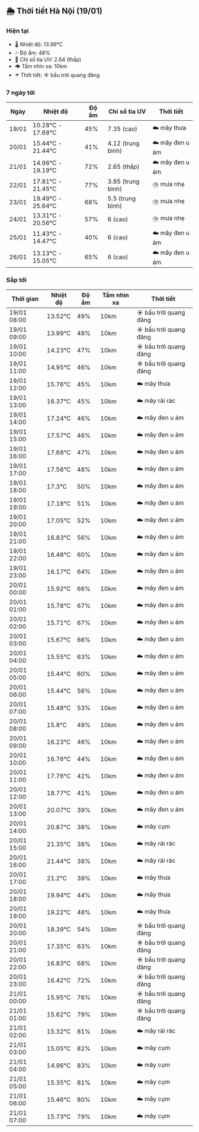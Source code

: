 ## 🌦️ Thời tiết Hà Nội (19/01)

### Hiện tại

- 🌡️ Nhiệt độ: 13.99℃
- 💦 Độ ẩm: 48%
- 🌟 Chỉ số tia UV: 2.64 (thấp)
- 👁️ Tầm nhìn xa: 10km
- ☂️ Thời tiết: ☀️ bầu trời quang đãng

### 7 ngày tới

| Ngày | Nhiệt độ | Độ ẩm | Chỉ số tia UV | Thời tiết |
| --- | --- | --- | --- | --- |
| 19/01 | 10.28℃ - 17.68℃ | 45% | 7.35 (cao) | ☁️ mây thưa |
| 20/01 | 15.44℃ - 21.44℃ | 41% | 4.12 (trung bình) | ☁️ mây đen u ám |
| 21/01 | 14.96℃ - 19.19℃ | 72% | 2.65 (thấp) | ☁️ mây đen u ám |
| 22/01 | 17.81℃ - 21.45℃ | 77% | 3.95 (trung bình) | ⛈️ mưa nhẹ |
| 23/01 | 19.49℃ - 25.64℃ | 68% | 5.5 (trung bình) | ⛈️ mưa nhẹ |
| 24/01 | 13.31℃ - 20.56℃ | 57% | 6 (cao) | ⛈️ mưa nhẹ |
| 25/01 | 11.43℃ - 14.47℃ | 40% | 6 (cao) | ☁️ mây đen u ám |
| 26/01 | 13.13℃ - 15.05℃ | 65% | 6 (cao) | ☁️ mây đen u ám |

### Sắp tới

| Thời gian | Nhiệt độ | Độ ẩm | Tầm nhìn xa | Thời tiết |
| --- | --- | --- | --- | --- |
| 19/01 08:00 | 13.52℃ | 49% | 10km | ☀️ bầu trời quang đãng |
| 19/01 09:00 | 13.99℃ | 48% | 10km | ☀️ bầu trời quang đãng |
| 19/01 10:00 | 14.23℃ | 47% | 10km | ☀️ bầu trời quang đãng |
| 19/01 11:00 | 14.95℃ | 46% | 10km | ☀️ bầu trời quang đãng |
| 19/01 12:00 | 15.76℃ | 45% | 10km | ☁️ mây thưa |
| 19/01 13:00 | 16.37℃ | 45% | 10km | ☁️ mây rải rác |
| 19/01 14:00 | 17.24℃ | 46% | 10km | ☁️ mây đen u ám |
| 19/01 15:00 | 17.57℃ | 46% | 10km | ☁️ mây đen u ám |
| 19/01 16:00 | 17.68℃ | 47% | 10km | ☁️ mây đen u ám |
| 19/01 17:00 | 17.56℃ | 48% | 10km | ☁️ mây đen u ám |
| 19/01 18:00 | 17.3℃ | 50% | 10km | ☁️ mây đen u ám |
| 19/01 19:00 | 17.18℃ | 51% | 10km | ☁️ mây đen u ám |
| 19/01 20:00 | 17.05℃ | 52% | 10km | ☁️ mây đen u ám |
| 19/01 21:00 | 16.83℃ | 56% | 10km | ☁️ mây đen u ám |
| 19/01 22:00 | 16.48℃ | 60% | 10km | ☁️ mây đen u ám |
| 19/01 23:00 | 16.17℃ | 64% | 10km | ☁️ mây đen u ám |
| 20/01 00:00 | 15.92℃ | 66% | 10km | ☁️ mây đen u ám |
| 20/01 01:00 | 15.78℃ | 67% | 10km | ☁️ mây đen u ám |
| 20/01 02:00 | 15.71℃ | 67% | 10km | ☁️ mây đen u ám |
| 20/01 03:00 | 15.67℃ | 66% | 10km | ☁️ mây đen u ám |
| 20/01 04:00 | 15.55℃ | 63% | 10km | ☁️ mây đen u ám |
| 20/01 05:00 | 15.44℃ | 60% | 10km | ☁️ mây đen u ám |
| 20/01 06:00 | 15.44℃ | 56% | 10km | ☁️ mây đen u ám |
| 20/01 07:00 | 15.48℃ | 53% | 10km | ☁️ mây đen u ám |
| 20/01 08:00 | 15.8℃ | 49% | 10km | ☁️ mây đen u ám |
| 20/01 09:00 | 16.23℃ | 46% | 10km | ☁️ mây đen u ám |
| 20/01 10:00 | 16.76℃ | 44% | 10km | ☁️ mây đen u ám |
| 20/01 11:00 | 17.76℃ | 42% | 10km | ☁️ mây đen u ám |
| 20/01 12:00 | 18.77℃ | 41% | 10km | ☁️ mây đen u ám |
| 20/01 13:00 | 20.07℃ | 39% | 10km | ☁️ mây đen u ám |
| 20/01 14:00 | 20.87℃ | 38% | 10km | ☁️ mây cụm |
| 20/01 15:00 | 21.35℃ | 38% | 10km | ☁️ mây rải rác |
| 20/01 16:00 | 21.44℃ | 38% | 10km | ☁️ mây rải rác |
| 20/01 17:00 | 21.2℃ | 39% | 10km | ☁️ mây thưa |
| 20/01 18:00 | 19.94℃ | 44% | 10km | ☁️ mây thưa |
| 20/01 19:00 | 19.22℃ | 48% | 10km | ☁️ mây thưa |
| 20/01 20:00 | 18.39℃ | 54% | 10km | ☀️ bầu trời quang đãng |
| 20/01 21:00 | 17.35℃ | 63% | 10km | ☀️ bầu trời quang đãng |
| 20/01 22:00 | 16.83℃ | 68% | 10km | ☀️ bầu trời quang đãng |
| 20/01 23:00 | 16.42℃ | 72% | 10km | ☀️ bầu trời quang đãng |
| 21/01 00:00 | 15.95℃ | 76% | 10km | ☀️ bầu trời quang đãng |
| 21/01 01:00 | 15.62℃ | 79% | 10km | ☀️ bầu trời quang đãng |
| 21/01 02:00 | 15.32℃ | 81% | 10km | ☁️ mây rải rác |
| 21/01 03:00 | 15.05℃ | 82% | 10km | ☁️ mây cụm |
| 21/01 04:00 | 14.96℃ | 83% | 10km | ☁️ mây cụm |
| 21/01 05:00 | 15.35℃ | 81% | 10km | ☁️ mây cụm |
| 21/01 06:00 | 15.46℃ | 80% | 10km | ☁️ mây cụm |
| 21/01 07:00 | 15.73℃ | 79% | 10km | ☁️ mây cụm |
